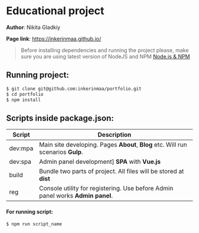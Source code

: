 # Educational project

**Author**: Nikita Gladkiy

**Page link**: https://inkerinmaa.github.io/

> Before installing dependencies and running the project please, make sure you are using latest version of NodeJS and NPM [Node.js & NPM](https://nodejs.org/en/download/current/)

##  Running project:
```sh
$ git clone git@github.com:inkerinmaa/portfolio.git
$ cd portfolio
$ npm install
```

## Scripts inside package.json:

| Script | Description |
| ------ | ------ |
| dev:mpa | Main site developing. Pages **About**, **Blog** etc. Will run scenarios **Gulp**. |
| dev:spa | Admin panel development] **SPA** with **Vue.js** |
| build  | Bundle two parts of project. All files will be stored at  **dist** |
| reg | Console utility for registering. Use before Admin panel works **Admin panel**. |

#### For running script:
```sh
$ npm run script_name
```

